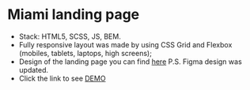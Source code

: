# Miami landing page
- Stack: HTML5, SCSS, JS, BEM.
- Fully responsive layout was made by using CSS Grid and Flexbox (mobiles, tablets, laptops, high screens);
- Design of the landing page you can find [here](https://www.figma.com/file/HL3XGt5ZatvJoYBhOaWY5x/museum-prototype?node-id=323%3A1957)
P.S. Figma design was updated.
- Click the link to see [DEMO](https://olya-shyian.github.io/Museum_2_LP/)